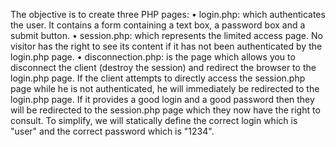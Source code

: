 The objective is to create three PHP pages:
• login.php: which authenticates the user. It contains a form containing a text box, a password box and a submit button.
• session.php: which represents the limited access page. No visitor has the right to see its content if it has not been authenticated by the login.php page.
• disconnection.php: is the page which allows you to disconnect the client (destroy the session) and redirect the browser to the login.php page.
If the client attempts to directly access the session.php page while he is not authenticated, he will immediately be redirected to the login.php page. If it provides a good login and a
good password then they will be redirected to the session.php page which they now have the right to consult.
To simplify, we will statically define the correct login which is "user" and the correct password which is "1234".
